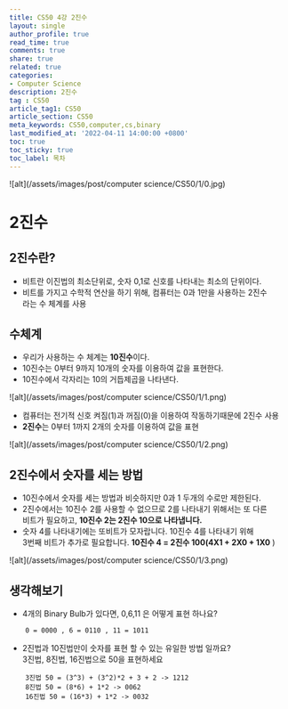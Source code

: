 ```yaml
---
title: CS50 4강 2진수
layout: single
author_profile: true
read_time: true
comments: true
share: true
related: true
categories:
- Computer Science
description: 2진수
tag : CS50
article_tag1: CS50
article_section: CS50
meta_keywords: CS50,computer,cs,binary
last_modified_at: '2022-04-11 14:00:00 +0800'
toc: true
toc_sticky: true
toc_label: 목차
---
```


![alt](/assets/images/post/computer science/CS50/1/0.jpg)

2진수
=======

## 2진수란?

* 비트란 이진법의 최소단위로, 숫자 0,1로 신호를 나타내는 최소의 단위이다.
* 비트를 가지고 수학적 연산을 하기 위해, 컴퓨터는 0과 1만을 사용하는 2진수  
  라는 수 체계를 사용

## 수체계

* 우리가 사용하는 수 체계는 **10진수**이다.
* 10진수는 0부터 9까지 10개의 숫자를 이용하여 값을 표현한다.
* 10진수에서 각자리는 10의 거듭제곱을 나타낸다.

![alt](/assets/images/post/computer science/CS50/1/1.png)

* 컴퓨터는 전기적 신호 켜짐(1)과 꺼짐(0)을 이용하여 작동하기때문에 2진수 사용
* **2진수**는 0부터 1까지 2개의 숫자를 이용하여 값을 표현

![alt](/assets/images/post/computer science/CS50/1/2.png)

## 2진수에서 숫자를 세는 방법

* 10진수에서 숫자를 세는 방법과 비슷하지만 0과 1 두개의 수로만 제한된다.
* 2진수에서는 10진수 2를 사용할 수 없으므로 2를 나타내기 위해서는 또 다른  
  비트가 필요하고, **10진수 2는 2진수 10으로 나타냅니다.**
* 숫자 4를 나타내기에는 또비트가 모자랍니다. 10진수 4를 나타내기 위해  
  3번째 비트가 추가로 필요합니다. **10진수 4  = 2진수 100(4X1 + 2X0 + 1X0**
  )

![alt](/assets/images/post/computer science/CS50/1/3.png)

## 생각해보기

* 4개의 Binary Bulb가 있다면, 0,6,11 은 어떻게 표현 하나요?

```
    0 = 0000 , 6 = 0110 , 11 = 1011
```

* 2진법과 10진법만이 숫자를 표현 할 수 있는 유일한 방법 일까요?  
  3진법, 8진법, 16진법으로 50을 표현하세요

```
    3진법 50 = (3^3) + (3^2)*2 + 3 + 2 -> 1212
    8진법 50 = (8*6) + 1*2 -> 0062
    16진법 50 = (16*3) + 1*2 -> 0032
```
